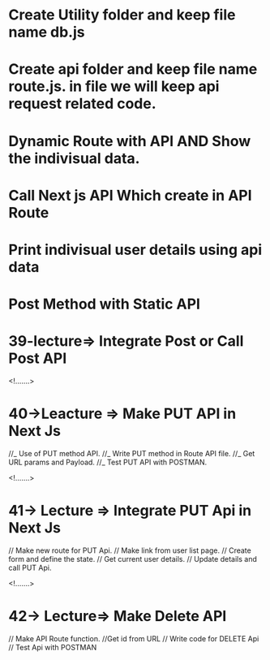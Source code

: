 # Create Utility folder and keep file name db.js

# Create api folder and keep file name route.js. in file we will keep api request related code.

# Dynamic Route with API AND Show the indivisual data.

# Call Next js API Which create in API Route

# Print indivisual user details using api data

# Post Method with Static API

# 39-lecture=> Integrate Post or Call Post API

<!.......>

# 40->Leacture => Make PUT API in Next Js

//_ Use of PUT method API.
//_ Write PUT method in Route API file.
//_ Get URL params and Payload.
//_ Test PUT API with POSTMAN.

<!.......>

# 41-> Lecture => Integrate PUT Api in Next Js

// Make new route for PUT Api.
// Make link from user list page.
// Create form and define the state.
// Get current user details.
// Update details and call PUT Api.

<!.......>

# 42-> Lecture=> Make Delete API

// Make API Route function.
//Get id from URL
// Write code for DELETE Api
// Test Api with POSTMAN
